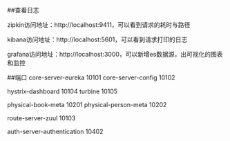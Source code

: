 ##查看日志

zipkin访问地址：http://localhost:9411，可以看到请求的耗时与路径

kibana访问地址：http://localhost:5601，可以看到请求打印的日志

grafana访问地址：http://localhost:3000，可以新增es数据源，出可视化的图表和监控

##端口
core-server-eureka 10101
core-server-config 10102

hystrix-dashboard 10104
turbine 10105

physical-book-meta 10201
physical-person-meta 10202

route-server-zuul 10103

auth-server-authentication 10402
